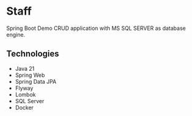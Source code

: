 # Staff

Spring Boot Demo CRUD application with MS SQL SERVER as database engine.

## Technologies

- Java 21
- Spring Web
- Spring Data JPA
- Flyway
- Lombok
- SQL Server
- Docker
